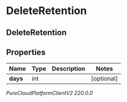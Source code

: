 # DeleteRetention

## DeleteRetention

## Properties

|Name | Type | Description | Notes|
|------------ | ------------- | ------------- | -------------|
| **days** | int |  | [optional] |



_PureCloudPlatformClientV2 220.0.0_
